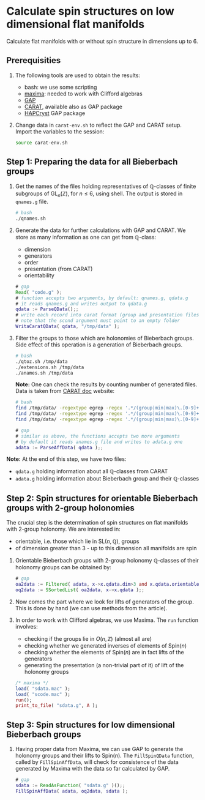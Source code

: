 # Calculate spin structures on low dimensional flat manifolds

Calculate flat manifolds with or without spin structure in dimensions up to 6.

## Prerequisities

1. The following tools are used to obtain the results:

    - bash: we use some scripting
    - [maxima](https://maxima.sourceforge.io/): needed to work with Clifford algebras
    - [GAP](https://www.gap-system.org/)
    - [CARAT](https://lbfm-rwth.github.io/carat/), available also as GAP package
    - [HAPCryst](https://gap-packages.github.io/hapcryst/) GAP package
2. Change data in `carat-env.sh` to reflect the GAP and CARAT setup. Import the variables to the session:

    ```bash
    source carat-env.sh
    ```

## Step 1: Preparing the data for all Bieberbach groups

1. Get the names of the files holding representatives of $\mathbb{Q}$-classes of finite subgroups of $\text{GL}_n(\mathbb{Z})$, for $n \leq 6$, using shell. The output is stored in `qnames.g` file.

    ```bash
    # bash
    ./qnames.sh
    ```

1. Generate the data for further calculations with GAP and CARAT. We store as many information as one can get from $\mathbb{Q}$-class:

    - dimension
    - generators
    - order
    - presentation (from CARAT)
    - orientability

    ```gap
    # gap
    Read( "code.g" );
    # function accepts two arguments, by default: qnames.g, qdata.g
    # it reads qnames.g and writes output to qdata.g
    qdata := ParseQData();;
    # write each record into carat format (group and presentation files)
    # note that the scond argument must point to an empty folder
    WritaCaratQData( qdata, "/tmp/data" );
    ```
1. Filter the groups to those which are holonomies of Bieberbach groups. Side effect of this operation is a generation of Bieberbach groups.

    ```bash
    # bash
    ./qtoz.sh /tmp/data
    ./extensions.sh /tmp/data
    ./anames.sh /tmp/data
    ```

    **Note:** One can check the results by counting number of generated files. Data is taken from [CARAT doc](https://lbfm-rwth.github.io/carat/doc/) website:

    ```bash
    # bash
    find /tmp/data/ -regextype egrep -regex '.*/(group|min|max)\.[0-9]+$' | wc -l                         # number of Q-classes should be 8329
    find /tmp/data/ -regextype egrep -regex '.*/(group|min|max)\.[0-9]+\.[0-9]+\.[0-9]+$' | wc -l         # number of Z-classes should be 92185
    find /tmp/data/ -regextype egrep -regex '.*/(group|min|max)\.[0-9]+\.[0-9]+\.[0-9]+\.[0-9]+$' | wc -l # number of Bieberbach groups should be 39893
    ```

    ```gap
    # gap
    # similar as above, the functions accepts two more arguments
    # by default it reads anames.g file and writes to adata.g one
    adata := ParseAffData( qdata );;
    ```

**Note:** At the end of this step, we have two files: 

- `qdata.g` holding information about all $\mathbb{Q}$-classes from CARAT
- `adata.g` holding information about Bieberbach group and their $\mathbb{Q}$-classes

## Step 2: Spin structures for orientable Bieberbach groups with 2-group holonomies

The crucial step is the determination of spin structures on flat manifolds with 2-group holonomy. We are interested in:

- orientable, i.e. those which lie in $\text{SL}(n,\mathbb{Q})$, groups
- of dimension greater than $3$ - up to this dimension all manifolds are spin 

1. Orientable Bieberbach groups with $2$-group holonomy $\mathbb{Q}$-classes of their holonomy groups can be obtained by:

    ```gap
    # gap
    oa2data := Filtered( adata, x->x.qdata.dim>3 and x.qdata.orientable and x.qdata.size>1 and x.qdata.size = 2^Log2Int(x.qdata.size) );;
    oq2data := SSortedList( oa2data, x->x.qdata );;
    ```

1. Now comes the part where we look for lifts of generators of the group. This is done by hand (we can use methods from the article).

1. In order to work with Clifford algebras, we use Maxima. The `run` function involves:

    - checking if the groups lie in $O(n,\mathbb{Z})$ (almost all are)
    - checking whether we generated inverses of elements of $\text{Spin}(n)$
    - checking whether the elements of $\text{Spin}(n)$ are in fact lifts of the generators
    - generating the presentation (a non-trivial part of it) of lift of the holonomy groups

    ```maxima
    /* maxima */
    load( "sdata.mac" );
    load( "scode.mac" );
    run();
    print_to_file( "sdata.g", A );
    ```

## Step 3: Spin structures for low dimensional Bieberbach groups

1. Having proper data from Maxima, we can use GAP to generate the holonomy groups and their lifts to $\text{Spin}(n)$. The `FillSpinQData` function, called by `FillSpinAffData`, will check for consistence of the data generated by Maxima with the data so far calculated by GAP.

    ```gap
    # gap
    sdata := ReadAsFunction( "sdata.g" )();;
    FillSpinAffData( adata, oq2data, sdata );
    ```
